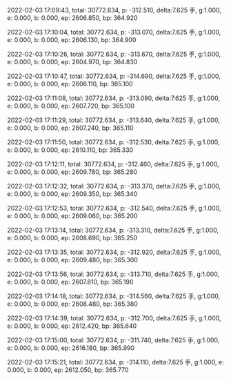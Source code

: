2022-02-03 17:09:43, total: 30772.634, p: -312.510, delta:7.625 手, g:1.000, e: 0.000, b: 0.000, ep: 2606.850, bp: 364.920

2022-02-03 17:10:04, total: 30772.634, p: -313.070, delta:7.625 手, g:1.000, e: 0.000, b: 0.000, ep: 2606.130, bp: 364.900

2022-02-03 17:10:26, total: 30772.634, p: -313.670, delta:7.625 手, g:1.000, e: 0.000, b: 0.000, ep: 2604.970, bp: 364.830

2022-02-03 17:10:47, total: 30772.634, p: -314.690, delta:7.625 手, g:1.000, e: 0.000, b: 0.000, ep: 2606.110, bp: 365.100

2022-02-03 17:11:08, total: 30772.634, p: -313.080, delta:7.625 手, g:1.000, e: 0.000, b: 0.000, ep: 2607.720, bp: 365.100

2022-02-03 17:11:29, total: 30772.634, p: -313.640, delta:7.625 手, g:1.000, e: 0.000, b: 0.000, ep: 2607.240, bp: 365.110

2022-02-03 17:11:50, total: 30772.634, p: -312.530, delta:7.625 手, g:1.000, e: 0.000, b: 0.000, ep: 2610.110, bp: 365.330

2022-02-03 17:12:11, total: 30772.634, p: -312.460, delta:7.625 手, g:1.000, e: 0.000, b: 0.000, ep: 2609.780, bp: 365.280

2022-02-03 17:12:32, total: 30772.634, p: -313.370, delta:7.625 手, g:1.000, e: 0.000, b: 0.000, ep: 2609.350, bp: 365.340

2022-02-03 17:12:53, total: 30772.634, p: -312.540, delta:7.625 手, g:1.000, e: 0.000, b: 0.000, ep: 2609.060, bp: 365.200

2022-02-03 17:13:14, total: 30772.634, p: -313.310, delta:7.625 手, g:1.000, e: 0.000, b: 0.000, ep: 2608.690, bp: 365.250

2022-02-03 17:13:35, total: 30772.634, p: -312.920, delta:7.625 手, g:1.000, e: 0.000, b: 0.000, ep: 2609.480, bp: 365.300

2022-02-03 17:13:56, total: 30772.634, p: -313.710, delta:7.625 手, g:1.000, e: 0.000, b: 0.000, ep: 2607.810, bp: 365.190

2022-02-03 17:14:18, total: 30772.634, p: -314.560, delta:7.625 手, g:1.000, e: 0.000, b: 0.000, ep: 2608.480, bp: 365.380

2022-02-03 17:14:39, total: 30772.634, p: -312.700, delta:7.625 手, g:1.000, e: 0.000, b: 0.000, ep: 2612.420, bp: 365.640

2022-02-03 17:15:00, total: 30772.634, p: -311.740, delta:7.625 手, g:1.000, e: 0.000, b: 0.000, ep: 2616.180, bp: 365.990

2022-02-03 17:15:21, total: 30772.634, p: -314.110, delta:7.625 手, g:1.000, e: 0.000, b: 0.000, ep: 2612.050, bp: 365.770